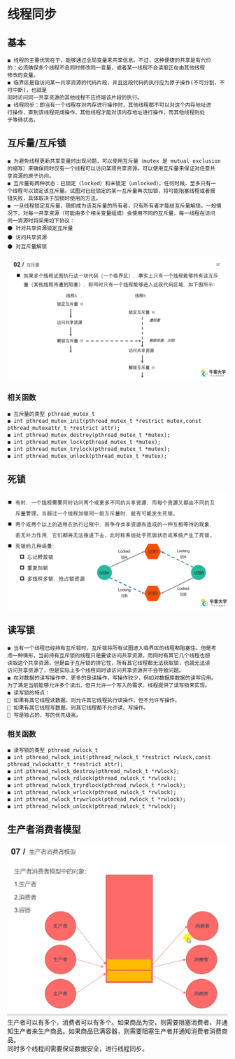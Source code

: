 # 线程同步
## 基本
```
◼ 线程的主要优势在于，能够通过全局变量来共享信息。不过，这种便捷的共享是有代价
的：必须确保多个线程不会同时修改同一变量，或者某一线程不会读取正在由其他线程
修改的变量。
◼ 临界区是指访问某一共享资源的代码片段，并且这段代码的执行应为原子操作(不可分割，不可中断)，也就是
同时访问同一共享资源的其他线程不应终端该片段的执行。
◼ 线程同步：即当有一个线程在对内存进行操作时，其他线程都不可以对这个内存地址进
行操作，直到该线程完成操作，其他线程才能对该内存地址进行操作，而其他线程则处
于等待状态。
```
## 互斥量/互斥锁
```
◼ 为避免线程更新共享变量时出现问题，可以使用互斥量（mutex 是 mutual exclusion
的缩写）来确保同时仅有一个线程可以访问某项共享资源。可以使用互斥量来保证对任意共
享资源的原子访问。
◼ 互斥量有两种状态：已锁定（locked）和未锁定（unlocked）。任何时候，至多只有一
个线程可以锁定该互斥量。试图对已经锁定的某一互斥量再次加锁，将可能阻塞线程或者报
错失败，具体取决于加锁时使用的方法。
◼ 一旦线程锁定互斥量，随即成为该互斥量的所有者，只有所有者才能给互斥量解锁。一般情
况下，对每一共享资源（可能由多个相关变量组成）会使用不同的互斥量，每一线程在访问
同一资源时将采用如下协议：
⚫ 针对共享资源锁定互斥量
⚫ 访问共享资源
⚫ 对互斥量解锁
```
![互斥量](%E4%BA%92%E6%96%A5.png)
### 相关函数
```
◼ 互斥量的类型 pthread_mutex_t
◼ int pthread_mutex_init(pthread_mutex_t *restrict mutex,const pthread_mutexattr_t *restrict attr);
◼ int pthread_mutex_destroy(pthread_mutex_t *mutex);
◼ int pthread_mutex_lock(pthread_mutex_t *mutex);
◼ int pthread_mutex_trylock(pthread_mutex_t *mutex);
◼ int pthread_mutex_unlock(pthread_mutex_t *mutex);
```
## 死锁
![死锁](%E6%AD%BB%E9%94%81.png)
## 读写锁
```
◼ 当有一个线程已经持有互斥锁时，互斥锁将所有试图进入临界区的线程都阻塞住。但是考
虑一种情形，当前持有互斥锁的线程只是要读访问共享资源，而同时有其它几个线程也想
读取这个共享资源，但是由于互斥锁的排它性，所有其它线程都无法获取锁，也就无法读
访问共享资源了，但是实际上多个线程同时读访问共享资源并不会导致问题。
◼ 在对数据的读写操作中，更多的是读操作，写操作较少，例如对数据库数据的读写应用。
为了满足当前能够允许多个读出，但只允许一个写入的需求，线程提供了读写锁来实现。
◼ 读写锁的特点：
 如果有其它线程读数据，则允许其它线程执行读操作，但不允许写操作。
 如果有其它线程写数据，则其它线程都不允许读、写操作。
 写是独占的，写的优先级高。
```
### 相关函数
```
◼ 读写锁的类型 pthread_rwlock_t
◼ int pthread_rwlock_init(pthread_rwlock_t *restrict rwlock,const pthread_rwlockattr_t *restrict attr);
◼ int pthread_rwlock_destroy(pthread_rwlock_t *rwlock);
◼ int pthread_rwlock_rdlock(pthread_rwlock_t *rwlock);
◼ int pthread_rwlock_tryrdlock(pthread_rwlock_t *rwlock);
◼ int pthread_rwlock_wrlock(pthread_rwlock_t *rwlock);
◼ int pthread_rwlock_trywrlock(pthread_rwlock_t *rwlock);
◼ int pthread_rwlock_unlock(pthread_rwlock_t *rwlock);
```
## 生产者消费者模型
![生产者消费者模型](%E7%94%9F%E4%BA%A7%E8%80%85%E6%B6%88%E8%B4%B9%E8%80%85%E6%A8%A1%E5%9E%8B.png)  
生产者可以有多个，消费者可以有多个。如果商品为空，则需要阻塞消费者，并通知生产者来生产商品。如果商品已满容器，则需要阻塞生产者并通知消费者消费商品。  
同时多个线程间需要保证数据安全，进行线程同步。
